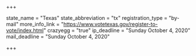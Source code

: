 +++

state_name = "Texas"
state_abbreviation = "tx"
registration_type = "by-mail"
more_info_link = "https://www.votetexas.gov/register-to-vote/index.html"
crazyegg = "true"
ip_deadline = "Sunday October 4, 2020"
mail_deadline = "Sunday October 4, 2020"

+++
